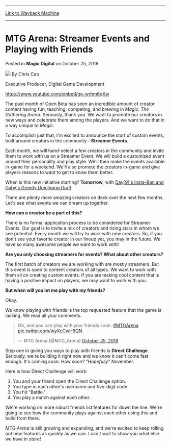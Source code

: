 
---
[Link to Wayback Machine](https://web.archive.org/web/20191103071122/https://magic.wizards.com/en/articles/archive/magic-digital/mtg-arena-streamer-events-playing-friends-2018-10-25)

[_metadata_:author]:- "Chris Cao"
[_metadata_:description]:- "Announcing the start of custom events built around creators in the community—Streamer Events!"
[_metadata_:generator]:- "Drupal 7 (http://drupal.org)"
[_metadata_:node]:- "1356336"
[_metadata_:publish_date]:- "2018-10-25"
[_metadata_:source]:- "div-main-content"
[_metadata_:title]:- "MTG Arena: Streamer Events and Playing with Friends"
[_metadata_:wayback_capture_timestamp]:- "2019-11-03 07:11:22"
[_metadata_:wayback_raw_url]:- "https://web.archive.org/web/20191103071122id_/https://magic.wizards.com/en/articles/archive/magic-digital/mtg-arena-streamer-events-playing-friends-2018-10-25"
[_metadata_:wayback_url]:- "https://magic.wizards.com/en/articles/archive/magic-digital/mtg-arena-streamer-events-playing-friends-2018-10-25"
---


MTG Arena: Streamer Events and Playing with Friends
===================================================



 Posted in **Magic Digital**
 on October 25, 2018 






![](https://media.magic.wizards.com/styles/auth_small/public/images/hero/wizardslogo_thumb.jpg)
By Chris Cao




 Executive Producer, Digital Game Development 






<https://www.youtube.com/embed/ge-wrhm6qXw>


The past month of Open Beta has seen an incredible amount of creator content having fun, teaching, competing, and brewing in *Magic: The Gathering Arena*. Seriously, thank you. We want to promote our creators in new ways and celebrate them among the players. And we want to do that in a way unique to *Magic*.


To accomplish just that, I'm excited to announce the start of custom events, built around creators in the community—**Streamer Events**.


Each month, we will hand-select a few creators in the community and invite them to work with us on a Streamer Event. We will build a customized event around their personality and play style. We'll then make the events available in-game for a weekend. We'll also promote the creators in-game and give players reasons to want to get to know them better.


When is this new initiative starting? **Tomorrow**, with [Day[9]'s Insta-Ban and Gaby's Greedy *Dominaria* Draft](https://magic.wizards.com/en/mtgarena/watch#featured-events).


There are plenty more amazing creators on deck over the next few months. Let's see what events we can dream up together.


**How can a creator be a part of this?**


There is no formal application process to be considered for Streamer Events. Our goal is to invite a mix of creators and rising stars in whom we see potential. Every month we will try to work with new creators. So, if you don't see your favorite creator in our lineup yet, you may in the future. We have so many awesome people we want to work with!


**Are you only choosing streamers for events? What about other creators?**


The first batch of creators we are working with are mostly streamers. But this event is open to content creators of all types. We want to work with them all on creating custom events. If you are making cool content that is having a positive impact on players, we may want to work with you.


**But when will you let me play with my friends?**


Okay.


We know playing with friends is the top requested feature that the game is lacking. We read all your comments.



> 
> Oh, and you can play with your friends soon. [#MTGArena](https://twitter.com/hashtag/MTGArena?src=hash&ref_src=twsrc%5Etfw) [pic.twitter.com/wyXcCwH6QN](https://t.co/wyXcCwH6QN)
> 
> 
> — MTG Arena (@MTG\_Arena) [October 25, 2018](https://twitter.com/MTG_Arena/status/1055478977534410758?ref_src=twsrc%5Etfw)


Step one in giving you ways to play with friends is **Direct Challenge**. Seriously, we're building it right now and we know it can't come fast enough. It's coming soon. How soon? "*Hopefully*" November.


Here is how Direct Challenge will work:


1. You and your friend open the Direct Challenge option.
2. You type in each other's username and five-digit code.
3. You hit "Battle."
4. You play a match against each other.

We're working on more robust friends list features for down the line. We're going to see how the community plays against each other using this and build from there.


*MTG Arena* is still growing and expanding, and we're excited to keep rolling out new features as quickly as we can. I can't wait to show you what else we have in store!







